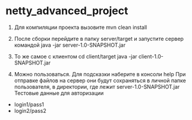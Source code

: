 # netty_advanced_project

1) Для компиляции проекта вызовите
mvn clean install

2) После сборки перейдите в папку server/target и запустите сервер командой
java -jar server-1.0-SNAPSHOT.jar 

3) То же самое с клиентом
cd client/target
java -jar client-1.0-SNAPSHOT.jar

4) Можно пользоваться. Для подсказки наберите в консоли help
При отправке файлов на сервер они будут сохраняться в личной папке пользователя, в директории, где лежит server-1.0-SNAPSHOT.jar
Тестовые данные для авторизации
- login1/pass1
- login2/pass2
